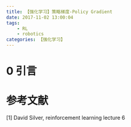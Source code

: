 ```yaml
---
title: 【强化学习】策略梯度-Policy Gradient
date: 2017-11-02 13:00:04
tags:
    - RL
    - robotics
categories: 【强化学习】
---
```


<!--more-->
# 0 引言


# 参考文献
[1] David Silver, reinforcement learning lecture 6
